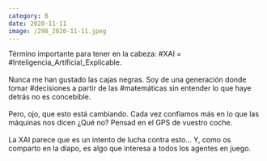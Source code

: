 ```yaml
--- 
category: B 
date: 2020-11-11 
image: /298_2020-11-11.jpeg 
--- 
```


Término importante para tener en la cabeza: #XAI = #Inteligencia_Artificial_Explicable. <br><br>Nunca me han gustado las cajas negras. Soy de una generación donde tomar #decisiones a partir de las #matemáticas sin entender lo que haye detrás no es concebible. <br><br>Pero, ojo, que esto está cambiando. Cada vez confiamos más en lo que las máquinas nos dicen ¿Qué no? Pensad en el GPS de vuestro coche.  <br><br>La XAI parece que es un intento de lucha contra esto... Y, como os comparto en la diapo, es algo que interesa a todos los agentes en juego.